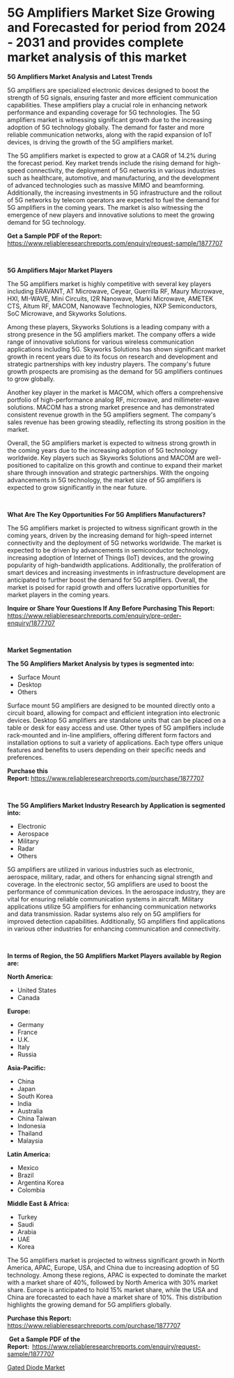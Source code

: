 <p><h1>5G Amplifiers Market Size Growing and Forecasted for period from 2024 - 2031 and provides complete market analysis of this market</h1></p><p><strong>5G Amplifiers Market Analysis and Latest Trends</strong></p>
<p><p>5G amplifiers are specialized electronic devices designed to boost the strength of 5G signals, ensuring faster and more efficient communication capabilities. These amplifiers play a crucial role in enhancing network performance and expanding coverage for 5G technologies. The 5G amplifiers market is witnessing significant growth due to the increasing adoption of 5G technology globally. The demand for faster and more reliable communication networks, along with the rapid expansion of IoT devices, is driving the growth of the 5G amplifiers market.</p><p>The 5G amplifiers market is expected to grow at a CAGR of 14.2% during the forecast period. Key market trends include the rising demand for high-speed connectivity, the deployment of 5G networks in various industries such as healthcare, automotive, and manufacturing, and the development of advanced technologies such as massive MIMO and beamforming. Additionally, the increasing investments in 5G infrastructure and the rollout of 5G networks by telecom operators are expected to fuel the demand for 5G amplifiers in the coming years. The market is also witnessing the emergence of new players and innovative solutions to meet the growing demand for 5G technology.</p></p>
<p><strong>Get a Sample PDF of the Report:&nbsp;</strong> <a href="https://www.reliableresearchreports.com/enquiry/request-sample/1877707">https://www.reliableresearchreports.com/enquiry/request-sample/1877707</a></p>
<p>&nbsp;</p>
<p><strong>5G Amplifiers Major Market Players</strong></p>
<p><p>The 5G amplifiers market is highly competitive with several key players including ERAVANT, AT Microwave, Ceyear, Guerrilla RF, Maury Microwave, HXI, MI-WAVE, Mini Circuits, I2R Nanowave, Marki Microwave, AMETEK CTS, Altum RF, MACOM, Nanowave Technologies, NXP Semiconductors, SoC Microwave, and Skyworks Solutions.</p><p>Among these players, Skyworks Solutions is a leading company with a strong presence in the 5G amplifiers market. The company offers a wide range of innovative solutions for various wireless communication applications including 5G. Skyworks Solutions has shown significant market growth in recent years due to its focus on research and development and strategic partnerships with key industry players. The company's future growth prospects are promising as the demand for 5G amplifiers continues to grow globally.</p><p>Another key player in the market is MACOM, which offers a comprehensive portfolio of high-performance analog RF, microwave, and millimeter-wave solutions. MACOM has a strong market presence and has demonstrated consistent revenue growth in the 5G amplifiers segment. The company's sales revenue has been growing steadily, reflecting its strong position in the market.</p><p>Overall, the 5G amplifiers market is expected to witness strong growth in the coming years due to the increasing adoption of 5G technology worldwide. Key players such as Skyworks Solutions and MACOM are well-positioned to capitalize on this growth and continue to expand their market share through innovation and strategic partnerships. With the ongoing advancements in 5G technology, the market size of 5G amplifiers is expected to grow significantly in the near future.</p></p>
<p>&nbsp;</p>
<p><strong>What Are The Key Opportunities For 5G Amplifiers Manufacturers?</strong></p>
<p><p>The 5G amplifiers market is projected to witness significant growth in the coming years, driven by the increasing demand for high-speed internet connectivity and the deployment of 5G networks worldwide. The market is expected to be driven by advancements in semiconductor technology, increasing adoption of Internet of Things (IoT) devices, and the growing popularity of high-bandwidth applications. Additionally, the proliferation of smart devices and increasing investments in infrastructure development are anticipated to further boost the demand for 5G amplifiers. Overall, the market is poised for rapid growth and offers lucrative opportunities for market players in the coming years.</p></p>
<p><strong>Inquire or Share Your Questions If Any Before Purchasing This Report:</strong> <a href="https://www.reliableresearchreports.com/enquiry/pre-order-enquiry/1877707">https://www.reliableresearchreports.com/enquiry/pre-order-enquiry/1877707</a></p>
<p>&nbsp;</p>
<p><strong>Market Segmentation</strong></p>
<p><strong>The 5G Amplifiers Market Analysis by types is segmented into:</strong></p>
<p><ul><li>Surface Mount</li><li>Desktop</li><li>Others</li></ul></p>
<p><p>Surface mount 5G amplifiers are designed to be mounted directly onto a circuit board, allowing for compact and efficient integration into electronic devices. Desktop 5G amplifiers are standalone units that can be placed on a table or desk for easy access and use. Other types of 5G amplifiers include rack-mounted and in-line amplifiers, offering different form factors and installation options to suit a variety of applications. Each type offers unique features and benefits to users depending on their specific needs and preferences.</p></p>
<p><strong>Purchase this Report:&nbsp;</strong><a href="https://www.reliableresearchreports.com/purchase/1877707">https://www.reliableresearchreports.com/purchase/1877707</a></p>
<p>&nbsp;</p>
<p><strong>The 5G Amplifiers Market Industry Research by Application is segmented into:</strong></p>
<p><ul><li>Electronic</li><li>Aerospace</li><li>Military</li><li>Radar</li><li>Others</li></ul></p>
<p><p>5G amplifiers are utilized in various industries such as electronic, aerospace, military, radar, and others for enhancing signal strength and coverage. In the electronic sector, 5G amplifiers are used to boost the performance of communication devices. In the aerospace industry, they are vital for ensuring reliable communication systems in aircraft. Military applications utilize 5G amplifiers for enhancing communication networks and data transmission. Radar systems also rely on 5G amplifiers for improved detection capabilities. Additionally, 5G amplifiers find applications in various other industries for enhancing communication and connectivity.</p></p>
<p>&nbsp;</p>
<p><strong>In terms of Region, the 5G Amplifiers Market Players available by Region are:</strong></p>
<p>
    <p> <strong> North America: </strong>
        <ul>
            <li>United States</li>
            <li>Canada</li>
        </ul>
        </p> 
    <p> <strong> Europe: </strong>
        <ul>
            <li>Germany</li>
            <li>France</li>
            <li>U.K.</li>
            <li>Italy</li>
            <li>Russia</li>
        </ul>
        </p> 
    <p> <strong> Asia-Pacific: </strong>
        <ul>
            <li>China</li>
            <li>Japan</li>
            <li>South Korea</li>
            <li>India</li>
            <li>Australia</li>
            <li>China Taiwan</li>
            <li>Indonesia</li>
            <li>Thailand</li>
            <li>Malaysia</li>
        </ul>
        </p> 
    <p> <strong> Latin America: </strong>
        <ul>
            <li>Mexico</li>
            <li>Brazil</li>
            <li>Argentina Korea</li>
            <li>Colombia</li>
        </ul>
        </p> 
    <p> <strong> Middle East & Africa: </strong>
        <ul>
            <li>Turkey</li>
            <li>Saudi</li>
            <li>Arabia</li>
            <li>UAE</li>
            <li>Korea</li>
        </ul>
    </p>
    </p>
<p><p>The 5G amplifiers market is projected to witness significant growth in North America, APAC, Europe, USA, and China due to increasing adoption of 5G technology. Among these regions, APAC is expected to dominate the market with a market share of 40%, followed by North America with 30% market share. Europe is anticipated to hold 15% market share, while the USA and China are forecasted to each have a market share of 10%. This distribution highlights the growing demand for 5G amplifiers globally.</p></p>
<p><strong>Purchase this Report: </strong><a href="https://www.reliableresearchreports.com/purchase/1877707">https://www.reliableresearchreports.com/purchase/1877707</a></p>
<p>&nbsp;<strong>Get a Sample PDF of the Report:&nbsp;&nbsp;</strong><a href="https://www.reliableresearchreports.com/enquiry/request-sample/1877707">https://www.reliableresearchreports.com/enquiry/request-sample/1877707</a></p>
<p><strong></strong></p>
<p><p><a href="https://github.com/BryceTownsendr/Market-Research-Report-List-4/blob/main/gated-diode-market.md">Gated Diode Market</a></p></p>